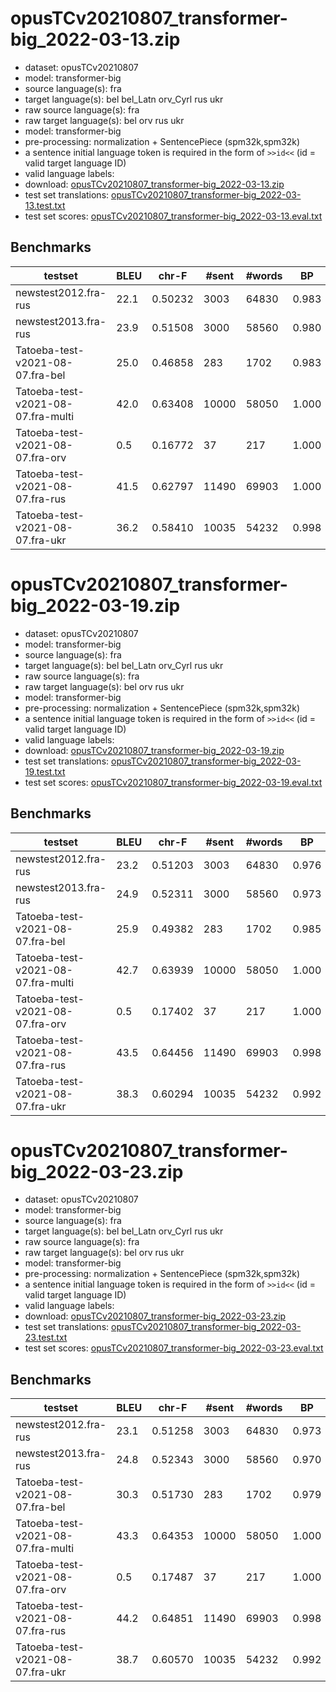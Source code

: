 # opusTCv20210807_transformer-big_2022-03-13.zip

* dataset: opusTCv20210807
* model: transformer-big
* source language(s): fra
* target language(s): bel bel_Latn orv_Cyrl rus ukr
* raw source language(s): fra
* raw target language(s): bel orv rus ukr
* model: transformer-big
* pre-processing: normalization + SentencePiece (spm32k,spm32k)
* a sentence initial language token is required in the form of `>>id<<` (id = valid target language ID)
* valid language labels: 
* download: [opusTCv20210807_transformer-big_2022-03-13.zip](https://object.pouta.csc.fi/Tatoeba-MT-models/fra-zle/opusTCv20210807_transformer-big_2022-03-13.zip)
* test set translations: [opusTCv20210807_transformer-big_2022-03-13.test.txt](https://object.pouta.csc.fi/Tatoeba-MT-models/fra-zle/opusTCv20210807_transformer-big_2022-03-13.test.txt)
* test set scores: [opusTCv20210807_transformer-big_2022-03-13.eval.txt](https://object.pouta.csc.fi/Tatoeba-MT-models/fra-zle/opusTCv20210807_transformer-big_2022-03-13.eval.txt)

## Benchmarks

| testset | BLEU  | chr-F | #sent | #words | BP |
|---------|-------|-------|-------|--------|----|
| newstest2012.fra-rus 	| 22.1 	| 0.50232 	| 3003 	| 64830 	| 0.983 |
| newstest2013.fra-rus 	| 23.9 	| 0.51508 	| 3000 	| 58560 	| 0.980 |
| Tatoeba-test-v2021-08-07.fra-bel 	| 25.0 	| 0.46858 	| 283 	| 1702 	| 0.983 |
| Tatoeba-test-v2021-08-07.fra-multi 	| 42.0 	| 0.63408 	| 10000 	| 58050 	| 1.000 |
| Tatoeba-test-v2021-08-07.fra-orv 	| 0.5 	| 0.16772 	| 37 	| 217 	| 1.000 |
| Tatoeba-test-v2021-08-07.fra-rus 	| 41.5 	| 0.62797 	| 11490 	| 69903 	| 1.000 |
| Tatoeba-test-v2021-08-07.fra-ukr 	| 36.2 	| 0.58410 	| 10035 	| 54232 	| 0.998 |



# opusTCv20210807_transformer-big_2022-03-19.zip

* dataset: opusTCv20210807
* model: transformer-big
* source language(s): fra
* target language(s): bel bel_Latn orv_Cyrl rus ukr
* raw source language(s): fra
* raw target language(s): bel orv rus ukr
* model: transformer-big
* pre-processing: normalization + SentencePiece (spm32k,spm32k)
* a sentence initial language token is required in the form of `>>id<<` (id = valid target language ID)
* valid language labels: 
* download: [opusTCv20210807_transformer-big_2022-03-19.zip](https://object.pouta.csc.fi/Tatoeba-MT-models/fra-zle/opusTCv20210807_transformer-big_2022-03-19.zip)
* test set translations: [opusTCv20210807_transformer-big_2022-03-19.test.txt](https://object.pouta.csc.fi/Tatoeba-MT-models/fra-zle/opusTCv20210807_transformer-big_2022-03-19.test.txt)
* test set scores: [opusTCv20210807_transformer-big_2022-03-19.eval.txt](https://object.pouta.csc.fi/Tatoeba-MT-models/fra-zle/opusTCv20210807_transformer-big_2022-03-19.eval.txt)

## Benchmarks

| testset | BLEU  | chr-F | #sent | #words | BP |
|---------|-------|-------|-------|--------|----|
| newstest2012.fra-rus 	| 23.2 	| 0.51203 	| 3003 	| 64830 	| 0.976 |
| newstest2013.fra-rus 	| 24.9 	| 0.52311 	| 3000 	| 58560 	| 0.973 |
| Tatoeba-test-v2021-08-07.fra-bel 	| 25.9 	| 0.49382 	| 283 	| 1702 	| 0.985 |
| Tatoeba-test-v2021-08-07.fra-multi 	| 42.7 	| 0.63939 	| 10000 	| 58050 	| 1.000 |
| Tatoeba-test-v2021-08-07.fra-orv 	| 0.5 	| 0.17402 	| 37 	| 217 	| 1.000 |
| Tatoeba-test-v2021-08-07.fra-rus 	| 43.5 	| 0.64456 	| 11490 	| 69903 	| 0.998 |
| Tatoeba-test-v2021-08-07.fra-ukr 	| 38.3 	| 0.60294 	| 10035 	| 54232 	| 0.992 |


# opusTCv20210807_transformer-big_2022-03-23.zip

* dataset: opusTCv20210807
* model: transformer-big
* source language(s): fra
* target language(s): bel bel_Latn orv_Cyrl rus ukr
* raw source language(s): fra
* raw target language(s): bel orv rus ukr
* model: transformer-big
* pre-processing: normalization + SentencePiece (spm32k,spm32k)
* a sentence initial language token is required in the form of `>>id<<` (id = valid target language ID)
* valid language labels: 
* download: [opusTCv20210807_transformer-big_2022-03-23.zip](https://object.pouta.csc.fi/Tatoeba-MT-models/fra-zle/opusTCv20210807_transformer-big_2022-03-23.zip)
* test set translations: [opusTCv20210807_transformer-big_2022-03-23.test.txt](https://object.pouta.csc.fi/Tatoeba-MT-models/fra-zle/opusTCv20210807_transformer-big_2022-03-23.test.txt)
* test set scores: [opusTCv20210807_transformer-big_2022-03-23.eval.txt](https://object.pouta.csc.fi/Tatoeba-MT-models/fra-zle/opusTCv20210807_transformer-big_2022-03-23.eval.txt)

## Benchmarks

| testset | BLEU  | chr-F | #sent | #words | BP |
|---------|-------|-------|-------|--------|----|
| newstest2012.fra-rus 	| 23.1 	| 0.51258 	| 3003 	| 64830 	| 0.973 |
| newstest2013.fra-rus 	| 24.8 	| 0.52343 	| 3000 	| 58560 	| 0.970 |
| Tatoeba-test-v2021-08-07.fra-bel 	| 30.3 	| 0.51730 	| 283 	| 1702 	| 0.979 |
| Tatoeba-test-v2021-08-07.fra-multi 	| 43.3 	| 0.64353 	| 10000 	| 58050 	| 1.000 |
| Tatoeba-test-v2021-08-07.fra-orv 	| 0.5 	| 0.17487 	| 37 	| 217 	| 1.000 |
| Tatoeba-test-v2021-08-07.fra-rus 	| 44.2 	| 0.64851 	| 11490 	| 69903 	| 0.998 |
| Tatoeba-test-v2021-08-07.fra-ukr 	| 38.7 	| 0.60570 	| 10035 	| 54232 	| 0.992 |

